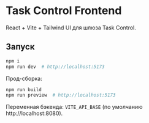 # Task Control Frontend
React + Vite + Tailwind UI для шлюза Task Control.
## Запуск
```bash
npm i
npm run dev  # http://localhost:5173
```
Прод-сборка:
```bash
npm run build
npm run preview  # http://localhost:5173
```
Переменная бэкенда: `VITE_API_BASE` (по умолчанию http://localhost:8080).
